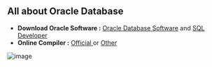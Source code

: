 ## All about Oracle Database
- **Download Oracle Software :** <a href="https://www.oracle.com/database/technologies/oracle-database-software-downloads.html">Oracle Database Software</a> and <a href="https://www.oracle.com/database/sqldeveloper/technologies/download/">SQL Developer</a>
- **Online Compiler :** <a href="https://livesql.oracle.com/apex/f?p=590:1:10773625984900::NO:RP::">Official </a> or <a href="https://www.programiz.com/sql/online-compiler/">Other</a>

![image](https://user-images.githubusercontent.com/50872508/205735143-dec2324e-d6b5-432c-aa31-c515e2f977f9.png)
